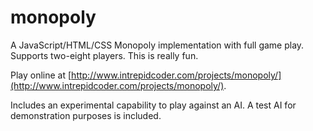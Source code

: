 # monopoly

A JavaScript/HTML/CSS Monopoly implementation with full game play. Supports two-eight players. This is really fun.

Play online at [http://www.intrepidcoder.com/projects/monopoly/](http://www.intrepidcoder.com/projects/monopoly/).

Includes an experimental capability to play against an AI. A test AI for demonstration purposes is included.
